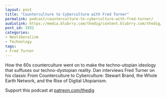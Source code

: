 ```yaml
---
layout: post
title: "Counterculture to Cyberculture with Fred Turner"
permalink: podcast/counterculture-to-cyberculture-with-fred-turner/
audiolink: https://media.blubrry.com/thedig/content.blubrry.com/thedig/The_Dig-EP_299-Turner.mp3
post_id: 1932
categories: 
- Neoliberalism
- Technology
tags: 
- Fred Turner
---
```


How the 60s counterculture went on to make the techno-utopian ideology that suffuses our techno-dystopian reality. Dan interviews Fred Turner on his classic 
From Counterculture to Cyberculture: Stewart Brand, the Whole Earth Network, and the Rise of Digital Utopianism.

Support this podcast at [patreon.com/thedig](http://www.patreon.com/TheDig) 